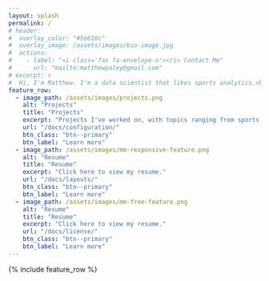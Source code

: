 ```yaml
---
layout: splash
permalink: /
# header:
#  overlay_color: "#5e616c"
#  overlay_image: /assets/images/bio-image.jpg
#  actions:
#    - label: "<i class='fas fa-envelope-o'></i> Contact Me"
#      url: "mailto:matthewpaley@gmail.com"
# excerpt: >
#  Hi, I'm Matthew. I'm a data scientist that likes sports analytics.<br />
feature_row:
  - image_path: /assets/images/projects.png
    alt: "Projects"
    title: "Projects"
    excerpt: "Projects I've worked on, with topics ranging from sports, TV, and Spotify."
    url: "/docs/configuration/"
    btn_class: "btn--primary"
    btn_label: "Learn more"
  - image_path: /assets/images/mm-responsive-feature.png
    alt: "Resume"
    title: "Resume"
    excerpt: "Click here to view my resume."
    url: "/docs/layouts/"
    btn_class: "btn--primary"
    btn_label: "Learn more"
  - image_path: /assets/images/mm-free-feature.png
    alt: "Resume"
    title: "Resume"
    excerpt: "Click here to view my resume."
    url: "/docs/license/"
    btn_class: "btn--primary"
    btn_label: "Learn more"      
---
```

{% include feature_row %}